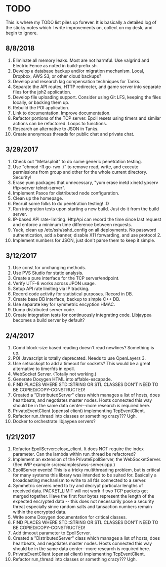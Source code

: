 # TODO

This is where my TODO list piles up forever. It is basically a detailed log of the sticky notes which I write improvements on, collect on my desk, and begin to ignore.

## 8/8/2018

1. Eliminate all memory leaks. Most are not harmful. Use valgrind and Electric Fence as noted in build-prefix.sh.
2. Develop a database backup and/or migration mechanism. Local, Dropbox, AWS S3, or other cloud backups?
3. Develop and research lag compensation techniques for Tanks.
4. Separate the API routes, HTTP redirecter, and game server into separate files for the jph2 application.
5. Develop file uploading support. Consider using Git LFS, keeping the files locally, or backing them up.
6. Rebuild the POI application.
7. Link to documentation. Improve documentation.
8. Refactor portions of the TCP server. Epoll resets using timers and similar actions can be refactored. Loops to functions.
9. Research an alternative to JSON in Tanks.
10. Create anonymous threads for public chat and private chat.

## 3/29/2017

1. Check out "Metasploit" to do some generic penetration testing.
2. Use "chmod -R go-rwx ./" to remove read, write, and execute permissions from group and other for the whole current directory. Security!
3. Erase yum packages that unnecessary, "yum erase inetd xinetd ypserv tftp-server telnet-server".
4. Implement Paxos for distributed node configuration.
5. Clean up the homepage.
6. Recruit some folks to do penetration testing! :D
7. Run integration tests upon starting a new build. Just do it from the build server.
8. IP-based API rate-limiting. HttpApi can record the time since last request and enforce a minimum time difference between requests.
9. Yuck, clean up /etc/ssh/sshd_config on all deployments. No password authentication, add a banner, disable X11 forwarding, and use protocol 2.
10. Implement numbers for JSON, just don't parse them to keep it simple.

## 3/12/2017

1. Use const for unchanging methods.
2. Use PVS Studio for static analysis.
3. Create a pure interface for the TCP server/endpoint.
4. Verify UTF-8 works across JPON usage.
5. Setup API rate limiting via IP tracking.
6. Record code activity for statistical purposes. Record in DB.
7. Create base DB interface, backup to simple C++ DB.
8. Use separate key for symmetric encyption HMAC.
9. Dump distributed server code.
10. Create integration tests for continuously integrating code. Libjaypea becomes a build server by default?

## 2/4/2017

1. Comd block-size based reading doesn't read newlines? Something is up.
2. POI Javascript is totally deprecated. Needs to use OpenLayers 3.
3. Use setsockopt to add a timeout for sockets? This would be a great alternative to timerfds in epoll.
4. WebSocket Server. (Totally not working.)
5. Generate Doxygen HTML into affable-escapade.
6. FIND PLACES WHERE STD::STRING OR STL CLASSES DON'T NEED TO BE COPIED/COPY-CONSTRUCTED!
7. Created a "DistributedServer" class which manages a list of hosts, does heartbeats, and negotiates master nodes. Hosts connected this way should be in the same data center--more research is required here.
8. PrivateEventClient (openssl client) implementing TcpEventClient.
9. Refactor run_thread into classes or something crazy??? Ugh.
10. Docker to orchestrate libjaypea servers?

## 1/21/2017

1. Refactor EpollServer::close_client. It does NOT require the index parameter. Can the lambda within run_thread be refactored?
2. Implement an extension of the PrivateEpollServer, the WebSocketServer. (See WIP example src/examples/wss-server.cpp.)
3. EpollServer events! This is a tricky multithreading problem, but is critical for many systems this library was intended to be suited for. Basically a broadcasting mechanism to write to all fds connected to a server.
4. Symmetric servers need to try and decrypt particular lengths of received data. PACKET_LIMIT will not work if two TCP packets get merged together. Have the first four bytes represent the length of the expected encrypted data -- this does not necessarily pose a security threat especially since random salts and tansaction numbers remain within the encrypted data.
5. Write some Doxygen documentation for critical classes.
6. FIND PLACES WHERE STD::STRING OR STL CLASSES DON'T NEED TO BE COPIED/COPY-CONSTRUCTED!
7. Add timeout parameter to EpollServer.
8. Created a "DistributedServer" class which manages a list of hosts, does heartbeats, and negotiates master nodes. Hosts connected this way should be in the same data center--more research is required here.
9. PrivateEventClient (openssl client) implementing TcpEventClient.
10. Refactor run_thread into classes or something crazy??? Ugh.

